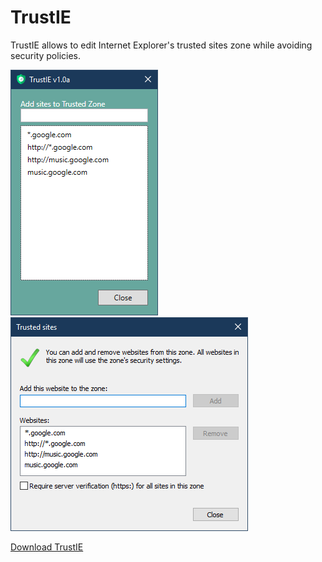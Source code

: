 # TrustIE

TrustIE allows to edit Internet Explorer's trusted sites zone while avoiding security policies.


![Main View](Files/MainView.png) ![Internet Explorer](Files/IE.png)


<a href="https://github.com/DenisLjubarets/TrustIE/raw/master/Files/Trustie_v1.0a.zip">Download TrustIE</a>
